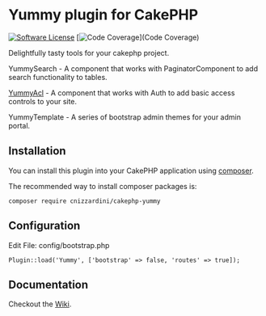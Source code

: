 # Yummy plugin for CakePHP

[![Software License](https://img.shields.io/badge/license-MIT-brightgreen.svg?style=flat-square)](LICENSE.txt)
[![Code Coverage](https://codeclimate.com/github/cnizzardini/cakephp-yummy/badges/gpa.svg)](Code Coverage)

Delightfully tasty tools for your cakephp project. 

YummySearch - A component that works with PaginatorComponent to add search functionality to tables.

[YummyAcl](https://github.com/cnizzardini/cakephp-yummy/wiki/YummyACL) - A component that works with Auth to add basic access controls to your site. 

YummyTemplate - A series of bootstrap admin themes for your admin portal.

## Installation

You can install this plugin into your CakePHP application using [composer](http://getcomposer.org).

The recommended way to install composer packages is:

```
composer require cnizzardini/cakephp-yummy
```

## Configuration

Edit File: config/bootstrap.php

```
Plugin::load('Yummy', ['bootstrap' => false, 'routes' => true]);
```

## Documentation

Checkout the [Wiki](https://github.com/cnizzardini/cakephp-yummy/wiki/).